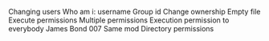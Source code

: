 Changing users
Who am i: username
Group id
Change ownership
Empty file
Execute permissions
Multiple permissions
Execution permission to everybody
James Bond 007
Same mod
Directory permissions
